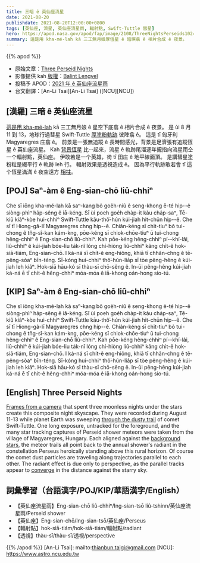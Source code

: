 ```yaml
---
title: 三暗 ê 英仙座流星
date: 2021-08-20
publishdate: 2021-08-20T12:00:00+0800
tags: [英仙座, 流星, 英仙座流星雨, 輻射點, Swift-Tuttle 彗星]
hero: https://apod.nasa.gov/apod/fap/image/2108/ThreeNightsPerseids1024.jpg
summary: 這是用 kha-mé-lah kā 三工無月娘厚恆星 ê 暗暝翕 ê 相片合成 ê 夜景。
---
```


{{% apod %}}

- 原始文章：[Three Perseid Nights](https://apod.nasa.gov/apod/ap210820.html)
- 影像提供 kah [版權][copyright]：[Balint Lengyel](https://www.flickr.com/photos/146088520@N03/51383519755/)
- 投稿予 APOD：[2021 年 ê 英仙座流星雨](https://www.facebook.com/media/set/?vanity=APOD.Sky&set=a.3855532511217606)
- 台文翻譯：[An-Li Tsai][An-Li Tsai] ([NCU][NCU])

## [漢羅] 三暗 ê 英仙座流星
[這是用 kha-mé-lah][Frames from a camera] kā 三工無月娘 ê 星空下底翕 ê 相片合成 ê 夜景。
是 ùi 8 月 11 到 13，地球行過彗星 Swift-Tuttle [厚塗粉軌跡][through the dusty trail] 彼陣翕 ê。
這是 tī 匈牙利 Magyaregres 庄翕 ê。
前景是一張無追蹤 ê 長時間感光，背景是足濟張有追蹤恆星 ê 英仙座流星。
Kah [背景恆星][background stars] 比--起來，流星 ê 軌跡尾溜逐年攏指向流星雨仝一个輻射點，英仙座。
伊敢若是一个英雄，徛 tī 田庄 ê 地平線面頂。
是講彗星塗粉粒是綴平行 ê 軌跡 leh 行。
輻射效果是透視造成 ê。
因為平行軌跡敢若會 tī 這个恆星滿滿 ê 夜空遠方 [相拄][converge]。

## [POJ] Saⁿ-àm ê Eng-sian-chō liû-chhiⁿ
Che sī iōng kha-mé-lah kā saⁿ-kang bô goe̍h-niû ê seng-khong ē-té hip--ê siòng-phìⁿ ha̍p-sêng ê iā-kéng.
Sī ùi poeh goe̍h cha̍p-it kàu cha̍p-saⁿ, Tē-kiû kiâⁿ-kòe hui-chhiⁿ Swift-Tuttle kāu-thô͘-hún kúi-jiah hit-chūn hip--ê.
Che sī tī Hiong-gâ-lī Magyaregres chng hip--ê.
Chiân-kéng sī chi̍t-tiuⁿ bô tui-chong ê tn̂g-sî-kan kám-kng, pōe-kéng sī chiok-chōe-tiuⁿ ū tui-chong hêng-chhiⁿ ê Eng-sian-chō liû-chhiⁿ.
Kah pōe-kéng hêng-chhiⁿ pí--khí-lâi, liû-chhiⁿ ê kúi-jiah bóe-liu ta̍k-nî lóng chí-hiòng liû-chhiⁿ kâng chi̍t-ê hok-siā-tiám, Eng-sian-chō.
I ká-ná sī chi̍t-ê eng-hiông, khiā tī chhân-chng ê tē-pêng-sòaⁿ bīn-téng.
Sī-kóng hui-chhiⁿ thô͘-hún-lia̍p sī tòe pêng-hêng ê kúi-jiah leh kiâⁿ.
Hok-siā hāu-kó sī thàu-sī chō-sêng ê.
In-ūi pêng-hêng kúi-jiah ká-ná ē tī chit-ê hêng-chhiⁿ móa-móa ê iā-khong oán-hong sio-tú.

## [KIP] Saⁿ-àm ê Eng-sian-chō liû-chhiⁿ
Che sī iōng kha-mé-lah kā saⁿ-kang bô goe̍h-niû ê seng-khong ē-té hip--ê siòng-phìⁿ ha̍p-sêng ê iā-kéng.
Sī ùi poeh goe̍h cha̍p-it kàu cha̍p-saⁿ, Tē-kiû kiâⁿ-kòe hui-chhiⁿ Swift-Tuttle kāu-thô͘-hún kúi-jiah hit-chūn hip--ê.
Che sī tī Hiong-gâ-lī Magyaregres chng hip--ê.
Chiân-kéng sī chi̍t-tiuⁿ bô tui-chong ê tn̂g-sî-kan kám-kng, pōe-kéng sī chiok-chōe-tiuⁿ ū tui-chong hêng-chhiⁿ ê Eng-sian-chō liû-chhiⁿ.
Kah pōe-kéng hêng-chhiⁿ pí--khí-lâi, liû-chhiⁿ ê kúi-jiah bóe-liu ta̍k-nî lóng chí-hiòng liû-chhiⁿ kâng chi̍t-ê hok-siā-tiám, Eng-sian-chō.
I ká-ná sī chi̍t-ê eng-hiông, khiā tī chhân-chng ê tē-pêng-sòaⁿ bīn-téng.
Sī-kóng hui-chhiⁿ thô͘-hún-lia̍p sī tòe pêng-hêng ê kúi-jiah leh kiâⁿ.
Hok-siā hāu-kó sī thàu-sī chō-sêng ê.
In-ūi pêng-hêng kúi-jiah ká-ná ē tī chit-ê hêng-chhiⁿ móa-móa ê iā-khong oán-hong sio-tú.

## [English] Three Perseid Nights
[Frames from a camera][Frames from a camera] that spent three moonless nights under the stars create this composite night skyscape.
They were recorded during August 11-13 while planet Earth was sweeping [through the dusty trail][through the dusty trail] of comet Swift-Tuttle.
One long exposure, untracked for the foreground, and the many star tracking captures of Perseid shower meteors were taken from the village of Magyaregres, Hungary.
Each aligned against the [background stars][background stars], the meteor trails all point back to the annual shower's radiant in the constellation Perseus heroically standing above this rural horizon.
Of course the comet dust particles are traveling along trajectories parallel to each other.
The radiant effect is due only to perspective, as the parallel tracks appear to [converge][converge] in the distance against the starry sky.

## 詞彙學習（台語漢字/POJ/KIP/華語漢字/English）
- 【英仙座流星雨】Eng-sian-chō liû-chhiⁿ/Ing-sian-tsō liû-tshinn/英仙座流星雨/Perseid shower
- 【英仙座】Eng-sian-chō/Ing-sian-tsō/英仙座/Perseus
- 【輻射點】hok-siā-tiám/hok-siā-tiám/輻射點/radiant
- 【透視】thàu-sī/thàu-sī/透視/perspective

{{% /apod %}}
[An-Li Tsai]: mailto:thianbun.taigi@gmail.com
[NCU]: https://www.astro.ncu.edu.tw

[copyright]: https://apod.nasa.gov/apod/fap/lib/about_apod.html#srapply

[Frames from a camera]:https://www.flickr.com/photos/146088520@N03/51383519755/
[through the dusty trail]:https://solarsystem.nasa.gov/asteroids-comets-and-meteors/meteors-and-meteorites/perseids/in-depth/
[background stars]:https://apod.nasa.gov/apod/ap210819.html
[converge]:https://earthsky.org/upl/2010/12/railroad-tracks-converge-shutterstock-e1367591337388.jpg
